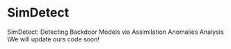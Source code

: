 # SimDetect
SimDetect: Detecting Backdoor Models via Assimilation Anomalies Analysis
\\We will update ours code soon!
